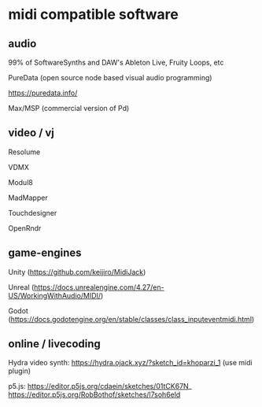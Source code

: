 # midi compatible software

## audio

99% of SoftwareSynths and DAW's
Ableton Live, Fruity Loops, etc

PureData (open source node based visual audio programming)

https://puredata.info/

Max/MSP (commercial version of Pd)

## video / vj

Resolume

VDMX

Modul8

MadMapper

Touchdesigner

OpenRndr

## game-engines

Unity (https://github.com/keijiro/MidiJack)

Unreal (https://docs.unrealengine.com/4.27/en-US/WorkingWithAudio/MIDI/)

Godot (https://docs.godotengine.org/en/stable/classes/class_inputeventmidi.html)

## online / livecoding

Hydra video synth: https://hydra.ojack.xyz/?sketch_id=khoparzi_1 
(use midi plugin)

p5.js: https://editor.p5js.org/cdaein/sketches/01tCK67N_
https://editor.p5js.org/RobBothof/sketches/l7soh6eld
